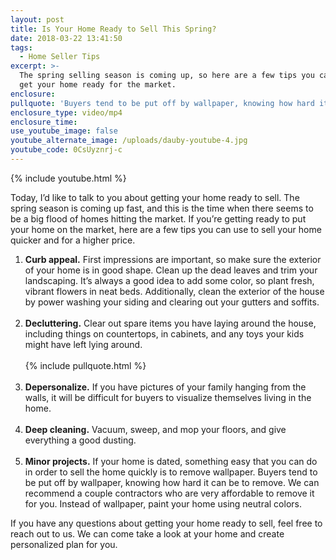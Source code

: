 ```yaml
---
layout: post
title: Is Your Home Ready to Sell This Spring?
date: 2018-03-22 13:41:50
tags:
  - Home Seller Tips
excerpt: >-
  The spring selling season is coming up, so here are a few tips you can use to
  get your home ready for the market.
enclosure:
pullquote: 'Buyers tend to be put off by wallpaper, knowing how hard it can be to remove.'
enclosure_type: video/mp4
enclosure_time:
use_youtube_image: false
youtube_alternate_image: /uploads/dauby-youtube-4.jpg
youtube_code: 0CsUyznrj-c
---
```


{% include youtube.html %}

Today, I’d like to talk to you about getting your home ready to sell. The spring season is coming up fast, and this is the time when there seems to be a big flood of homes hitting the market. If you’re getting ready to put your home on the market, here are a few tips you can use to sell your home quicker and for a higher price.

1. **Curb appeal.** First impressions are important, so make sure the exterior of your home is in good shape. Clean up the dead leaves and trim your landscaping. It’s always a good idea to add some color, so plant fresh, vibrant flowers in neat beds. Additionally, clean the exterior of the house by power washing your siding and clearing out your gutters and soffits.<br>&nbsp;
2. **Decluttering.** Clear out spare items you have laying around the house, including things on countertops, in cabinets, and any toys your kids might have left lying around.<br><br>{% include pullquote.html %}<br>&nbsp;
3. **Depersonalize.** If you have pictures of your family hanging from the walls, it will be difficult for buyers to visualize themselves living in the home.<br>&nbsp;
4. **Deep cleaning.** Vacuum, sweep, and mop your floors, and give everything a good dusting.<br>&nbsp;
5. **Minor projects.** If your home is dated, something easy that you can do in order to sell the home quickly is to remove wallpaper. Buyers tend to be put off by wallpaper, knowing how hard it can be to remove. We can recommend a couple contractors who are very affordable to remove it for you. Instead of wallpaper, paint your home using neutral colors.

If you have any questions about getting your home ready to sell, feel free to reach out to us. We can come take a look at your home and create personalized plan for you.